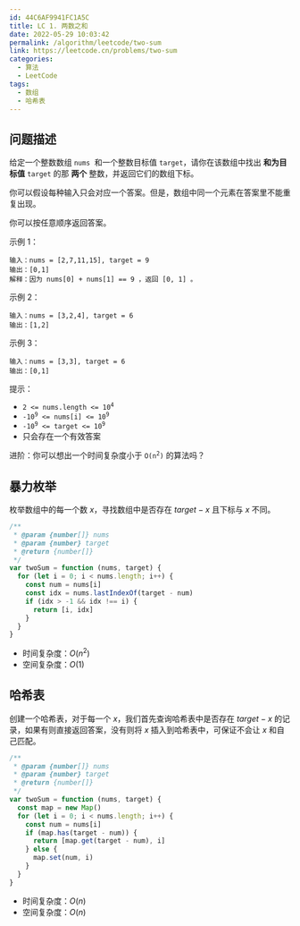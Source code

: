 ```yaml
---
id: 44C6AF9941FC1A5C
title: LC 1. 两数之和
date: 2022-05-29 10:03:42
permalink: /algorithm/leetcode/two-sum
link: https://leetcode.cn/problems/two-sum
categories:
  - 算法
  - LeetCode
tags:
  - 数组
  - 哈希表
---
```


<Level :type='1'/>

## 问题描述

给定一个整数数组 `nums`  和一个整数目标值 `target`，请你在该数组中找出 **和为目标值** `target` 的那 **两个** 整数，并返回它们的数组下标。

你可以假设每种输入只会对应一个答案。但是，数组中同一个元素在答案里不能重复出现。

你可以按任意顺序返回答案。

示例 1：

```text
输入：nums = [2,7,11,15], target = 9
输出：[0,1]
解释：因为 nums[0] + nums[1] == 9 ，返回 [0, 1] 。
```

示例 2：

```text
输入：nums = [3,2,4], target = 6
输出：[1,2]
```

示例 3：

```text
输入：nums = [3,3], target = 6
输出：[0,1]
```

提示：

- <code>2 <= nums.length <= 10<sup>4</sup></code>
- <code>-10<sup>9</sup> <= nums[i] <= 10<sup>9</sup></code>
- <code>-10<sup>9</sup> <= target <= 10<sup>9</sup></code>
- 只会存在一个有效答案

进阶：你可以想出一个时间复杂度小于 <code>O(n<sup>2</sup>)</code> 的算法吗？

## 暴力枚举

枚举数组中的每一个数 $x$，寻找数组中是否存在 $target - x$ 且下标与 $x$ 不同。

```javascript
/**
 * @param {number[]} nums
 * @param {number} target
 * @return {number[]}
 */
var twoSum = function (nums, target) {
  for (let i = 0; i < nums.length; i++) {
    const num = nums[i]
    const idx = nums.lastIndexOf(target - num)
    if (idx > -1 && idx !== i) {
      return [i, idx]
    }
  }
}
```

- 时间复杂度：$O(n^2)$
- 空间复杂度：$O(1)$

## 哈希表

创建一个哈希表，对于每一个 $x$，我们首先查询哈希表中是否存在 $target - x$ 的记录，如果有则直接返回答案，没有则将 $x$ 插入到哈希表中，可保证不会让 $x$ 和自己匹配。

```javascript
/**
 * @param {number[]} nums
 * @param {number} target
 * @return {number[]}
 */
var twoSum = function (nums, target) {
  const map = new Map()
  for (let i = 0; i < nums.length; i++) {
    const num = nums[i]
    if (map.has(target - num)) {
      return [map.get(target - num), i]
    } else {
      map.set(num, i)
    }
  }
}
```

- 时间复杂度：$O(n)$
- 空间复杂度：$O(n)$
